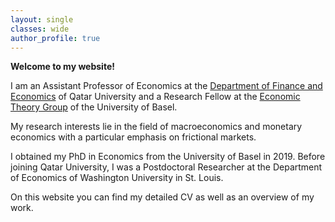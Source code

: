 ```yaml
---
layout: single
classes: wide
author_profile: true
---
```


**Welcome to my website!**

I am an Assistant Professor of Economics at the [Department of Finance and Economics](http://www.qu.edu.qa/business/academic-departments/finance) of Qatar University and a Research Fellow at the [Economic Theory Group](https://wwz.unibas.ch/en/faculty/people/berentsen-aleksander-economic-theory/) of the University of Basel.

My research interests lie in the field of macroeconomics and monetary economics with a particular emphasis on frictional markets.

I obtained my PhD in Economics from the University of Basel in 2019. Before joining Qatar University, I was a Postdoctoral Researcher at the Department of Economics of Washington University in St. Louis.

On this website you can find my detailed CV as well as an overview of my work.
